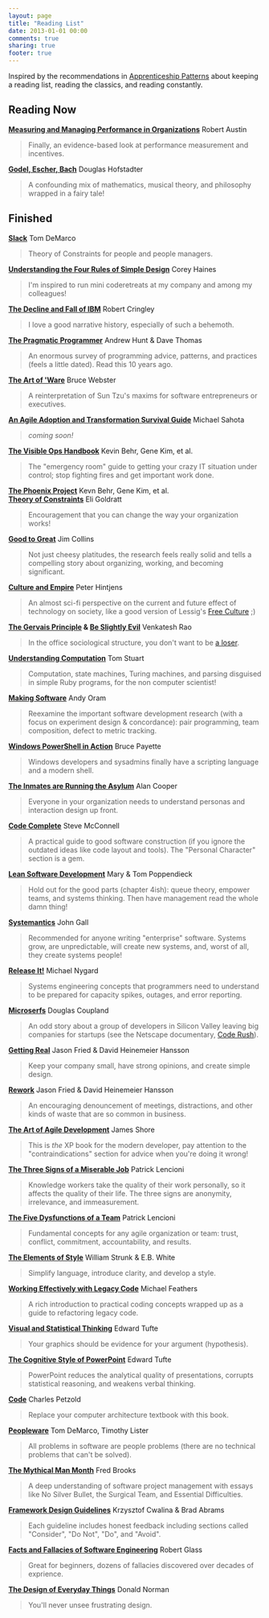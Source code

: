```yaml
---
layout: page
title: "Reading List"
date: 2013-01-01 00:00
comments: true
sharing: true
footer: true
---
```


Inspired by the recommendations in [Apprenticeship Patterns](http://www.amazon.com/dp/0596518382) about keeping a reading list, reading the classics, and reading constantly.

## Reading Now

**[Measuring and Managing Performance in Organizations](http://www.amazon.com/dp/0932633366)** Robert Austin

> Finally, an evidence-based look at performance measurement and incentives.

**[Godel, Escher, Bach](http://www.amazon.com/dp/0465026567)** Douglas Hofstadter

> A confounding mix of mathematics, musical theory, and philosophy wrapped in a fairy tale!

## Finished

**[Slack](http://www.amazon.com/dp/0932633617)** Tom DeMarco

> Theory of Constraints for people and people managers.

**[Understanding the Four Rules of Simple Design](https://leanpub.com/4rulesofsimpledesign)** Corey Haines

> I'm inspired to run mini coderetreats at my company and among my colleagues!

**[The Decline and Fall of IBM](http://www.amazon.com/dp/B00KRHWZ22)** Robert Cringley

> I love a good narrative history, especially of such a behemoth.

**[The Pragmatic Programmer](http://www.amazon.com/dp/0735619670)** Andrew Hunt & Dave Thomas

> An enormous survey of programming advice, patterns, and practices (feels a little dated). Read this 10 years ago.

**[The Art of 'Ware](http://www.amazon.com/dp/1558513965)** Bruce Webster

> A reinterpretation of Sun Tzu's maxims for software entrepreneurs or executives.

**[An Agile Adoption and Transformation Survival Guide](http://www.amazon.com/dp/1105735729)** Michael Sahota

> _coming soon!_

**[The Visible Ops Handbook](http://www.amazon.com/dp/0975568612)** Kevin Behr, Gene Kim, et al.

> The "emergency room" guide to getting your crazy IT situation under control; stop fighting fires and get important work done.

**[The Phoenix Project](http://www.amazon.com/dp/0988262509)** Kevn Behr, Gene Kim, et al.  
**[Theory of Constraints](http://www.amazon.com/dp/0884271668)** Eli Goldratt

> Encouragement that you can change the way your organization works!

**[Good to Great](http://www.amazon.com/dp/0066620996)** Jim Collins

> Not just cheesy platitudes, the research feels really solid and tells a compelling story about organizing, working, and becoming significant.

**[Culture and Empire](http://www.amazon.com/dp/B00GF48Z4S)** Peter Hintjens

> An almost sci-fi perspective on the current and future effect of technology on society, like a good version of Lessig's [Free Culture](http://www.amazon.com/dp/0143034650) ;)

**[The Gervais Principle](http://www.amazon.com/dp/B00F9IV64W) & [Be Slightly Evil](http://www.amazon.com/dp/B00F8JTYH8)** Venkatesh Rao

> In the office sociological structure, you don't want to be [a loser](http://www.ribbonfarm.com/wp-content/uploads/2009/10/hughMcLeodCompanyHierarchy.jpg).

**[Understanding Computation](http://www.amazon.com/dp/B00CT3C4IM)** Tom Stuart

> Computation, state machines, Turing machines, and parsing disguised in simple Ruby programs, for the non computer scientist!

**[Making Software](http://www.amazon.com/dp/0596808321)** Andy Oram

> Reexamine the important software development research (with a focus on experiment design & concordance): pair programming, team composition, defect to metric tracking.

**[Windows PowerShell in Action](http://www.amazon.com/dp/1932394907)** Bruce Payette

> Windows developers and sysadmins finally have a scripting language and a modern shell.

**[The Inmates are Running the Asylum](http://www.amazon.com/dp/0672326140)** Alan Cooper

> Everyone in your organization needs to understand personas and interaction design up front.

**[Code Complete](http://www.amazon.com/dp/0735619670)** Steve McConnell

> A practical guide to good software construction (if you ignore the outdated ideas like code layout and tools). The "Personal Character" section is a gem.

**[Lean Software Development](http://www.amazon.com/dp/0321150783)** Mary & Tom Poppendieck

> Hold out for the good parts (chapter 4ish): queue theory, empower teams, and systems thinking. Then have management read the whole damn thing!

**[Systemantics](http://www.amazon.com/dp/070450331X)** John Gall

> Recommended for anyone writing "enterprise" software. Systems grow, are unpredictable, will create new systems, and, worst of all, they create systems people!

**[Release It!](http://www.amazon.com/dp/0978739213)** Michael Nygard

> Systems engineering concepts that programmers need to understand to be prepared for capacity spikes, outages, and error reporting.

**[Microserfs](http://www.amazon.com/dp/0061624268)** Douglas Coupland

> An odd story about a group of developers in Silicon Valley leaving big companies for startups (see the Netscape documentary, [Code Rush](http://www.youtube.com/watch?v=u404SLJj7ig)).

**[Getting Real](http://www.amazon.com/dp/0578012812)** Jason Fried & David Heinemeier Hansson

> Keep your company small, have strong opinions, and create simple design.

**[Rework](http://www.amazon.com/dp/0307463745)** Jason Fried & David Heinemeier Hansson

> An encouraging denouncement of meetings, distractions, and other kinds of waste that are so common in business.

**[The Art of Agile Development](http://www.amazon.com/dp/0596527675)** James Shore

> This is _the_ XP book for the modern developer, pay attention to the "contraindications" section for advice when you're doing it wrong!

**[The Three Signs of a Miserable Job](http://www.amazon.com/dp/0787995312)** Patrick Lencioni

> Knowledge workers take the quality of their work personally, so it affects the quality of their life. The three signs are anonymity, irrelevance, and immeasurement.

**[The Five Dysfunctions of a Team](http://www.amazon.com/dp/0787960756)** Patrick Lencioni

> Fundamental concepts for any agile organization or team: trust, conflict, commitment, accountability, and results.

**[The Elements of Style](http://www.amazon.com/dp/0205313426)** William Strunk & E.B. White

> Simplify language, introduce clarity, and develop a style.

**[Working Effectively with Legacy Code](http://www.amazon.com/dp/0131177052)** Michael Feathers

> A rich introduction to practical coding concepts wrapped up as a guide to refactoring legacy code.

**[Visual and Statistical Thinking](http://www.amazon.com/dp/0961392134)** Edward Tufte

> Your graphics should be evidence for your argument (hypothesis).

**[The Cognitive Style of PowerPoint](http://www.amazon.com/dp/0961392169)** Edward Tufte

> PowerPoint reduces the analytical quality of presentations, corrupts statistical reasoning, and weakens verbal thinking.

**[Code](http://www.amazon.com/dp/0735611319)** Charles Petzold

> Replace your computer architecture textbook with this book.

**[Peopleware](http://www.amazon.com/dp/0932633439)** Tom DeMarco, Timothy Lister

> All problems in software are people problems (there are no technical problems that can't be solved).

**[The Mythical Man Month](http://www.amazon.com/dp/0201835959)** Fred Brooks

> A deep understanding of software project management with essays like No Silver Bullet, the Surgical Team, and Essential Difficulties.

**[Framework Design Guidelines](http://www.amazon.com/dp/0321246756)** Krzysztof Cwalina & Brad Abrams

> Each guideline includes honest feedback including sections called "Consider", "Do Not", "Do", and "Avoid".

**[Facts and Fallacies of Software Engineering](http://www.amazon.com/dp/0321117425)** Robert Glass

> Great for beginners, dozens of fallacies discovered over decades of exprience.

**[The Design of Everyday Things](http://www.amazon.com/dp/0465067107)** Donald Norman

> You'll never unsee frustrating design.

